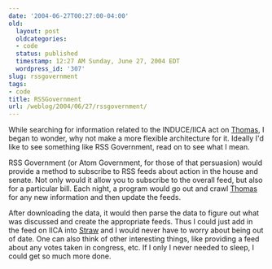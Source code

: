 ```yaml
---
date: '2004-06-27T00:27:00-04:00'
old:
  layout: post
  oldcategories:
  - code
  status: published
  timestamp: 12:27 AM Sunday, June 27, 2004 EDT
  wordpress_id: '307'
slug: rssgovernment
tags:
- code
title: RSSGovernment
url: /weblog/2004/06/27/rssgovernment/
---
```


While searching for information related to the INDUCE/IICA act on
[Thomas](http://www.congress.gov/), I began to wonder, why not make a more
flexible architecture for it.  Ideally I'd like to see something like RSS
Government, read on to see what I mean.

RSS Government (or Atom Government, for those of that persuasion) would provide
a method to subscribe to RSS feeds about action in the house and senate.  Not
only would it allow you to subscribe to the overall feed, but also for a
particular bill.  Each night, a program would go out and crawl
[Thomas](http://www.congress.gov/) for any new information and then update the
feeds.

After downloading the data, it would then parse the data to figure out what was
discussed and create the appropriate feeds.  Thus I could just add in the feed
on IICA into [Straw](http://www.nongnu.org/straw/) and I would never have to
worry about being out of date.  One can also think of other interesting things,
like providing a feed about any votes taken in congress, etc.  If I only I
never needed to sleep, I could get so much more done.

